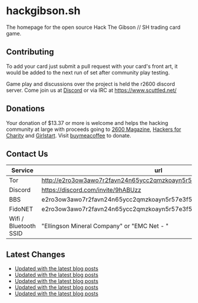 # hackgibson.sh
The homepage for the open source Hack The Gibson // SH trading card game.


## Contributing

To add your card just submit a pull request with your card's front art, it would be added to the next run of set after community play testing.

Game play and discussions over the project is held the r2600 discord server. Come join us at [Discord](https://discord.com/invite/9hABUzz) or via IRC at https://www.scuttled.net/


## Donations

Your donation of $13.37 or more is welcome and helps the hacking community at large with proceeds going to [2600 Magazine](https://2600.com/), [Hackers for Charity](https://hackersforcharity.org) and [Girlstart](https://girlstart.org).  Visit [buymeacoffee](https://www.buymeacoffee.com/hackgibson.sh) to donate.


## Contact Us

Service | url
-|-
Tor | http://e2ro3ow3awo7r2favn24n65ycc2qmzkoayn5r57e3f56nvjwdcgg32ad.onion
Discord | https://discord.com/invite/9hABUzz
BBS | e2ro3ow3awo7r2favn24n65ycc2qmzkoayn5r57e3f56nvjwdcgg32ad.onion:23
FidoNET | e2ro3ow3awo7r2favn24n65ycc2qmzkoayn5r57e3f56nvjwdcgg32ad.onion:24554
Wifi / Bluetooth SSID | "Ellingson Mineral Company" or "EMC Net - <fidonet address>"

## Latest Changes
<!-- BLOG-POST-LIST:START -->
- [Updated with the latest blog posts](https://github.com/DFW2600/hackgibson.sh/commit/b0cc2fdad24f5a3529410be9f4ad98128bfb5789)
- [Updated with the latest blog posts](https://github.com/DFW2600/hackgibson.sh/commit/b90eccefdce718aecc2c6bedda96cb0ae51a5528)
- [Updated with the latest blog posts](https://github.com/DFW2600/hackgibson.sh/commit/a15c8dfc17be7cf7c5e51f7af37c4c2a6d7098c7)
- [Updated with the latest blog posts](https://github.com/DFW2600/hackgibson.sh/commit/15c91a5d4393f5f8da8f9a307123559fa8026be6)
- [Updated with the latest blog posts](https://github.com/DFW2600/hackgibson.sh/commit/b1d1efa0a1a6f1331736454e3658aa936eb8d0c9)
<!-- BLOG-POST-LIST:END -->
